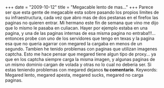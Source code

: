 +++
date = "2009-10-12"
title = "Megacable lento de mas..."
+++
Parece ser que esta gente de megacable esta sobre pasando los propios limites de su infraestructura, cada vez que abro mas de dos pestanas en el firefox las paginas no quieren entrar. Mi hermano este fin de semana que vino me dijo que lo mismo le pasaba en culiacan. Hayer por ejemplo estaba en una pagina, y una de las paginas internas de esa misma pagina no entraba!!!... entonces probe con uno de los servidores que tengo en texas y la pagina esa que no queria agarrar con megared la cargaba en menos de un segundo. Tambien he tenido problemas con paginas que utilizan imagenes captcha. Esto me hace pensar que megared tiene algun tipo de proxy... ya que en los captcha siempre carga la misma imagen, y algunas paginas de un mismo dominio cargan de volada y otras no lo cual no deberia ser. Si estas teniendo problemas con megared dejanos **tu comentario**. Keywords: Megared lento, megared apesta, megared sucks, megared no carga paginas.


